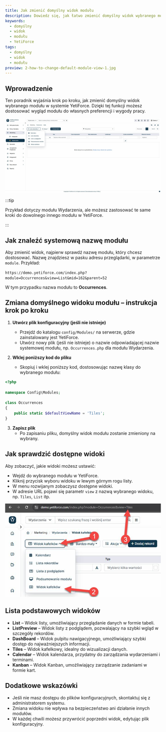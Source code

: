 ```yaml
---
title: Jak zmienić domyślny widok modułu
description: Dowiedz się, jak łatwo zmienić domyślny widok wybranego modułu w YetiForce.
keywords:
  - domyślny
  - widok
  - modułu
  - YetiForce
tags:
  - domyślny
  - widok
  - modułu
preview: 2-how-to-change-default-module-view-1.jpg
---
```


## Wprowadzenie

Ten poradnik wyjaśnia krok po kroku, jak zmienić domyślny widok wybranego modułu w systemie YetiForce. Dzięki tej funkcji możesz dostosować wygląd modułu do własnych preferencji i wygody pracy.

![2-how-to-change-default-module-view-1.jpg](2-how-to-change-default-module-view-1.jpg)

:::tip

Przykład dotyczy modułu Wydarzenia, ale możesz zastosować te same kroki do dowolnego innego modułu w YetiForce.

:::

## Jak znaleźć systemową nazwę modułu

Aby zmienić widok, najpierw sprawdź nazwę modułu, który chcesz dostosować. Nazwę znajdziesz w pasku adresu przeglądarki, w parametrze `module`. Przykład:

`https://demo.yetiforce.com/index.php?module=Occurrences&view=List&mid=162&parent=52`

W tym przypadku nazwa modułu to **Occurrences**.

## Zmiana domyślnego widoku modułu – instrukcja krok po kroku

1. **Utwórz plik konfiguracyjny (jeśli nie istnieje)**

   - Przejdź do katalogu `config/Modules/` na serwerze, gdzie zainstalowany jest YetiForce.
   - Utwórz nowy plik (jeśli nie istnieje) o nazwie odpowiadającej nazwie systemowej modułu, np. `Occurrences.php` dla modułu Wydarzenia.

2. **Wklej poniższy kod do pliku**
   - Skopiuj i wklej poniższy kod, dostosowując nazwę klasy do wybranego modułu:

```php
<?php

namespace Config\Modules;

class Occurrences
{
	public static $defaultViewName = 'Tiles';
}

```

3. **Zapisz plik**
   - Po zapisaniu pliku, domyślny widok modułu zostanie zmieniony na wybrany.

## Jak sprawdzić dostępne widoki

Aby zobaczyć, jakie widoki możesz ustawić:

- Wejdź do wybranego modułu w YetiForce.
- Kliknij przycisk wyboru widoku w lewym górnym rogu listy.
- W menu rozwijanym zobaczysz dostępne widoki.
- W adresie URL pojawi się parametr `view` z nazwą wybranego widoku, np. `Tiles`, `List` itp.

![2-how-to-change-default-module-view-2.jpg](2-how-to-change-default-module-view-2.jpg)

## Lista podstawowych widoków

- **List** – Widok listy, umożliwiający przeglądanie danych w formie tabeli.
- **ListPreview** – Widok listy z podglądem, pozwalający na szybki wgląd w szczegóły rekordów.
- **DashBoard** – Widok pulpitu nawigacyjnego, umożliwiający szybki dostęp do najważniejszych informacji.
- **Tiles** – Widok kafelkowy, idealny do wizualizacji danych.
- **Calendar** – Widok kalendarza, przydatny do zarządzania wydarzeniami i terminami.
- **Kanban** – Widok Kanban, umożliwiający zarządzanie zadaniami w formie kart.

## Dodatkowe wskazówki

- Jeśli nie masz dostępu do plików konfiguracyjnych, skontaktuj się z administratorem systemu.
- Zmiana widoku nie wpływa na bezpieczeństwo ani działanie innych modułów.
- W każdej chwili możesz przywrócić poprzedni widok, edytując plik konfiguracyjny.
